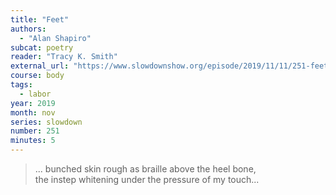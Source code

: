 ```yaml
---
title: "Feet"
authors:
  - "Alan Shapiro"
subcat: poetry
reader: "Tracy K. Smith"
external_url: "https://www.slowdownshow.org/episode/2019/11/11/251-feet"
course: body
tags:
  - labor
year: 2019
month: nov
series: slowdown
number: 251
minutes: 5
---
```


> ... bunched skin rough as braille above the heel bone,  
the instep whitening under the pressure of my touch...
